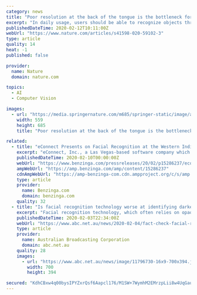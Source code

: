 ```yaml
---
category: news
title: "Poor resolution at the back of the tongue is the bottleneck for spatial pattern recognition"
excerpt: "In daily usage, users should be able to recognize objects through mere bottom-up processing. Yet, to the best of our knowledge, there are no studies demonstrating bottom-up object recognition using tactile SSD which we would predict to yield worse recognition performance than those reported in the literature so far."
publishedDateTime: 2020-02-12T10:11:00Z
webUrl: "https://www.nature.com/articles/s41598-020-59102-3"
type: article
quality: 14
heat: -1
published: false

provider:
  name: Nature
  domain: nature.com

topics:
  - AI
  - Computer Vision

images:
  - url: "https://media.springernature.com/m685/springer-static/image/art%3A10.1038%2Fs41598-020-59102-3/MediaObjects/41598_2020_59102_Fig1_HTML.png"
    width: 559
    height: 685
    title: "Poor resolution at the back of the tongue is the bottleneck for spatial pattern recognition"

related:
  - title: "eConnect Presents on Facial Recognition at the Western Indian Gaming Conference 2020"
    excerpt: "eConnect, Inc., a Las Vegas-based software company which provides hospitality companies with a platform for actionable information, reinforced by video, will be speaking at the Western Indian Gaming Conference and Trade Show."
    publishedDateTime: 2020-02-10T00:00:00Z
    webUrl: "https://www.benzinga.com/pressreleases/20/02/p15286237/econnect-presents-on-facial-recognition-at-the-western-indian-gaming-conference-2020"
    ampWebUrl: "https://amp.benzinga.com/amp/content/15286237"
    cdnAmpWebUrl: "https://amp-benzinga-com.cdn.ampproject.org/c/s/amp.benzinga.com/amp/content/15286237"
    type: article
    provider:
      name: Benzinga.com
      domain: benzinga.com
    quality: 32
  - title: "Is facial recognition technology worse at identifying darker-skinned faces than lighter ones?"
    excerpt: "Facial recognition technology, which often relies on opaque algorithms developed by tech companies, is rapidly infiltrating many aspects of people's lives, despite lawyers and technology experts warning that it is inaccurate and discriminatory. Human Rights Commissioner Edward Santow joined a chorus of voices critical of facial recognition ..."
    publishedDateTime: 2020-02-03T22:34:00Z
    webUrl: "https://www.abc.net.au/news/2020-02-04/fact-check-facial-recognition-darker-skin/11781192"
    type: article
    provider:
      name: Australian Broadcasting Corporation
      domain: abc.net.au
    quality: 28
    images:
      - url: "https://www.abc.net.au/news/image/11796730-16x9-700x394.jpg"
        width: 700
        height: 394

secured: "KdhCBxw4q00bysIPYZxrQsf6Aapcl176/M1SW+7WymhM2EMrzpLii8w4UqGau3hDAINOSsXh/tTD2lbx3vS/5XK+Rr0X6/ChF7W92uuc/KDfxymJPMj+GmnG11FhTvseMtJGlPXHAmKwsdIJS7W51X9KbNBGUy8qsttNik2RqmT5aylscjp4HkxM18rj4e05s5nbWoHQCf4x4Hy6u4xVEOC5nWv+c9XBA18ITUnmRiyTSDDHPSnCbddo2UoL51TvXg6HzIdapu//bYyPIK8vWe0+SHZzHEzeYTxJtfbwVZ98mu3TLBTkLLpjkXMlCNYOp2kUr7vSIAFWCNIaqklNKCbdHw5kzZPHoS3THz9Ps4bzSJICsZ1/EJp/iJ5IesEzBR4nLhfbzqLGxyRCtWbysV2/6huBnlcKLTrsBzE1YkAtcIdSC3tvInc+KU87q44PVqBQlDRwHR9eWvIPIdxnO/086ovq+h5c8wdQJemVYmk=;Q3R83JPDvE9MkDiuEd2ImQ=="
---
```


